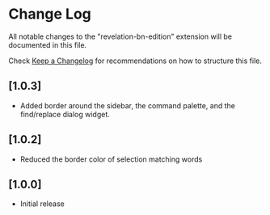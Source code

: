 # Change Log

All notable changes to the "revelation-bn-edition" extension will be documented in this file.

Check [Keep a Changelog](http://keepachangelog.com/) for recommendations on how to structure this file.

## [1.0.3]
- Added border around the sidebar, the command palette, and the find/replace dialog widget.

## [1.0.2]
- Reduced the border color of selection matching words

## [1.0.0]
- Initial release
